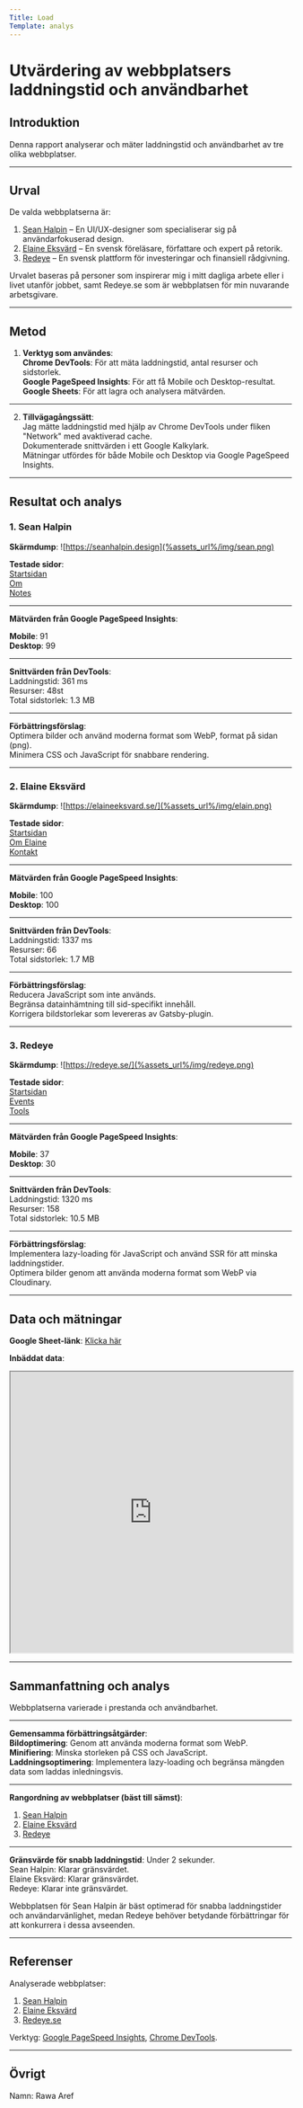 ```yaml
---
Title: Load  
Template: analys  
---
```


# Utvärdering av webbplatsers laddningstid och användbarhet  

## Introduktion  
Denna rapport analyserar och mäter laddningstid och användbarhet av tre olika webbplatser.  

---

## Urval  
De valda webbplatserna är:  
1. [Sean Halpin](https://seanhalpin.design) – En UI/UX-designer som specialiserar sig på användarfokuserad design.  
2. [Elaine Eksvärd](https://elaineeksvard.se/) – En svensk föreläsare, författare och expert på retorik.  
3. [Redeye](https://redeye.se) – En svensk plattform för investeringar och finansiell rådgivning.  

Urvalet baseras på personer som inspirerar mig i mitt dagliga arbete eller i livet utanför jobbet, samt Redeye.se som är webbplatsen för min nuvarande arbetsgivare.  

---

## Metod  
1. **Verktyg som användes**:  
    **Chrome DevTools**: För att mäta laddningstid, antal resurser och sidstorlek.  
    **Google PageSpeed Insights**: För att få Mobile och Desktop-resultat.  
    **Google Sheets**: För att lagra och analysera mätvärden.  

---   

2. **Tillvägagångssätt**:  
    Jag mätte laddningstid med hjälp av Chrome DevTools under fliken "Network" med avaktiverad cache.   
    Dokumenterade snittvärden i ett Google Kalkylark.  
    Mätningar utfördes för både Mobile och Desktop via Google PageSpeed Insights.  

---

## Resultat och analys  

### **1. Sean Halpin**  
**Skärmdump**: ![https://seanhalpin.design](%assets_url%/img/sean.png)  

**Testade sidor**:  
[Startsidan](https://www.seanhalpin.xyz)  
[Om](https://www.seanhalpin.xyz/about)  
[Notes](https://www.seanhalpin.xyz/notes)  

---

**Mätvärden från Google PageSpeed Insights**:  

**Mobile**: 91  
**Desktop**: 99  

---   

**Snittvärden från DevTools**:  
   Laddningstid: 361 ms  
   Resurser: 48st  
   Total sidstorlek: 1.3 MB  

---   

**Förbättringsförslag**:  
 Optimera bilder och använd moderna format som WebP, format på sidan (png).  
 Minimera CSS och JavaScript för snabbare rendering.  

---

### **2. Elaine Eksvärd**  
**Skärmdump**:  ![https://elaineeksvard.se/](%assets_url%/img/elain.png)  

**Testade sidor**:  
 [Startsidan](https://elaineeksvard.se)  
 [Om Elaine](https://elaineeksvard.se/om-elaine)  
 [Kontakt](https://elaineeksvard.se/kontakt)  

 ---   


**Mätvärden från Google PageSpeed Insights**:  

 **Mobile**: 100  
 **Desktop**: 100  

---   

**Snittvärden från DevTools**:  
 Laddningstid: 1337 ms  
 Resurser: 66  
 Total sidstorlek: 1.7 MB   

---   

**Förbättringsförslag**:  
 Reducera JavaScript som inte används.  
 Begränsa datainhämtning till sid-specifikt innehåll.  
 Korrigera bildstorlekar som levereras av Gatsby-plugin.  

---

### **3. Redeye**  
**Skärmdump**: ![https://redeye.se/](%assets_url%/img/redeye.png)  

**Testade sidor**:  
[Startsidan](https://redeye.se)  
[Events](https://redeye.se/events)  
[Tools](https://redeye.se/tools)  

---   

**Mätvärden från Google PageSpeed Insights**:  

**Mobile**: 37   
**Desktop**: 30   

---   

**Snittvärden från DevTools**:  
Laddningstid: 1320 ms  
Resurser: 158  
Total sidstorlek: 10.5 MB  

---   

**Förbättringsförslag**:  
Implementera lazy-loading för JavaScript och använd SSR för att minska laddningstider.  
Optimera bilder genom att använda moderna format som WebP via Cloudinary.  

---

## Data och mätningar  
**Google Sheet-länk**: [Klicka här](https://docs.google.com/spreadsheets/d/1CLrQaNvHPAIM54P0IOh1CWz1b-EZVYYl2Ttuh02IZqI)  

**Inbäddat data**:  
<iframe src="https://docs.google.com/spreadsheets/d/e/2PACX-1vS8iz1kjrgyvfTyIlhwT6ok5G9Hoxva9s4SwoLUCs1C2bqG28iZ7niwku_-uz1AYD44lUyN4pTWl3dO/pubhtml?gid=0&amp;single=true&amp;widget=true&amp;range=A01:J12&amp;headers=false"  width="100%" height="500"></iframe>  

---

## Sammanfattning och analys  
Webbplatserna varierade i prestanda och användbarhet.  

---   

**Gemensamma förbättringsåtgärder**:  
 **Bildoptimering**: Genom att använda moderna format som WebP.  
 **Minifiering**: Minska storleken på CSS och JavaScript.  
 **Laddningsoptimering**: Implementera lazy-loading och begränsa mängden data som laddas inledningsvis.  

---   

**Rangordning av webbplatser (bäst till sämst)**:  
1. [Sean Halpin](https://seanhalpin.design)  
2. [Elaine Eksvärd](https://elaineeksvard.se)  
3. [Redeye](https://redeye.se)  

---   

**Gränsvärde för snabb laddningstid**: Under 2 sekunder.  
 Sean Halpin: Klarar gränsvärdet.  
 Elaine Eksvärd: Klarar gränsvärdet.  
 Redeye: Klarar inte gränsvärdet.  

Webbplatsen för Sean Halpin är bäst optimerad för snabba laddningstider och användarvänlighet, medan Redeye behöver betydande förbättringar för att konkurrera i dessa avseenden.  

---

## Referenser  
Analyserade webbplatser:  
1. [Sean Halpin](https://seanhalpin.design)  
2. [Elaine Eksvärd](https://elaineeksvard.se/)  
3. [Redeye.se](https://redeye.se)  

Verktyg: [Google PageSpeed Insights](https://pagespeed.web.dev/), [Chrome DevTools](https://developer.chrome.com/docs/devtools).  

---

## Övrigt  
Namn: Rawa Aref  
